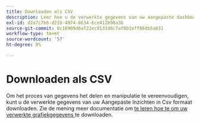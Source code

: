 ```yaml
---
title: Downloaden als CSV
description: Leer hoe u de verwerkte gegevens van uw aangepaste dashboardinzichten in CSV-indeling kunt downloaden.
exl-id: d2a7c7b6-d218-4974-8634-6ce412b98a3b
source-git-commit: 0c18909d6af22ec9131d6c7af0b1eff88db5a631
workflow-type: tm+mt
source-wordcount: '57'
ht-degree: 0%

---
```


# Downloaden als CSV

Om het proces van gegevens het delen en manipulatie te vereenvoudigen, kunt u de verwerkte gegevens van uw Aangepaste Inzichten in Csv formaat downloaden. Zie de mening meer documentatie om [ te leren hoe te om uw verwerkte grafiekgegevens ](./view-more.md#download-csv) te downloaden.
